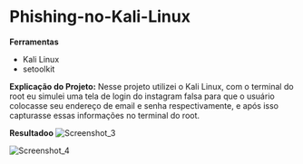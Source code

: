 # Phishing-no-Kali-Linux

**Ferramentas**
- Kali Linux
- setoolkit

**Explicação do Projeto:**
Nesse projeto utilizei o Kali Linux, com o terminal do root eu simulei uma tela de login do instagram falsa para que o usuário colocasse seu endereço de email e senha respectivamente, e após isso capturasse essas informações no terminal do root.

**Resultadoo**
![Screenshot_3](https://github.com/user-attachments/assets/e2c255ec-7d2c-41ef-8bc0-e1f5d6822003)

![Screenshot_4](https://github.com/user-attachments/assets/51d2e4bb-1d0f-4c63-84d0-9cdab8b87bed)
